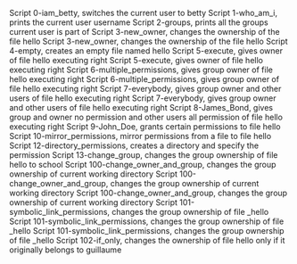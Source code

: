 Script 0-iam_betty, switches the current user to betty
Script 1-who_am_i, prints the current user username
Script 2-groups, prints all the groups current user is part of
Script 3-new_owner, changes the ownership of the file hello
Script 3-new_owner, changes the ownership of the file hello
Script 4-empty, creates an empty file named hello
Script 5-execute, gives owner of file hello executing right
Script 5-execute, gives owner of file hello executing right
Script 6-multiple_permissions, gives group owner of file hello executing right
Script 6-multiple_permissions, gives group owner of file hello executing right
Script 7-everybody, gives group owner and other users of file hello executing right
Script 7-everybody, gives group owner and other users of file hello executing right
Script 8-James_Bond, gives group and  owner no permission and  other users all permission of file hello executing right
Script 9-John_Doe, grants certain permissions to file hello
Script 10-mirror_permissions, mirror permissions from a file to file hello
Script 12-directory_permissions, creates a directory and specify the permission 
Script 13-change_group, changes the group ownership of file hello to school
Script 100-change_owner_and_group, changes the group ownership of current working directory
Script 100-change_owner_and_group, changes the group ownership of current working directory
Script 100-change_owner_and_group, changes the group ownership of current working directory
Script 101-symbolic_link_permissions, changes the group ownership of file _hello
Script 101-symbolic_link_permissions, changes the group ownership of file _hello
Script 101-symbolic_link_permissions, changes the group ownership of file _hello
Script 102-if_only, changes the ownership of file hello only if it originally belongs to guillaume
